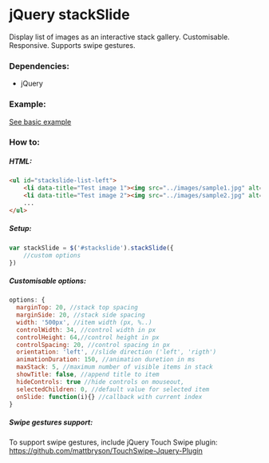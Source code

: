 # jQuery stackSlide
Display list of images as an interactive stack gallery. Customisable. Responsive. Supports swipe gestures.

### Dependencies:
- jQuery

### Example:
[See basic example](https://cdn.rawgit.com/adamhayek/stackSlide/master/example/index.html#1-0-0)

### How to:
##### HTML:
```html
<ul id="stackslide-list-left">
	<li data-title="Test image 1"><img src="../images/sample1.jpg" alt="image"></li>
	<li data-title="Test image 2"><img src="../images/sample2.jpg" alt="image"></li>
	...
</ul>
```

##### Setup:
```js
var stackSlide = $('#stackslide').stackSlide({
	//custom options
})
```

##### Customisable options:
```js
options: {
  marginTop: 20, //stack top spacing
  marginSide: 20, //stack side spacing
  width: '500px', //item width (px, %..)
  controlWidth: 34, //control width in px
  controlHeight: 64,//control height in px
  controlSpacing: 20, //control spacing in px
  orientation: 'left', //slide direction ('left', 'rigth')
  animationDuration: 150, //animation duretion in ms
  maxStack: 5, //maximum number of visible items in stack
  showTitle: false, //append title to item
  hideControls: true //hide controls on mouseout,
  selectedChildren: 0, //default value for selected item
  onSlide: function(i){} //callback with current index 
}
```

##### Swipe gestures support:
To support swipe gestures, include jQuery Touch Swipe plugin: https://github.com/mattbryson/TouchSwipe-Jquery-Plugin
